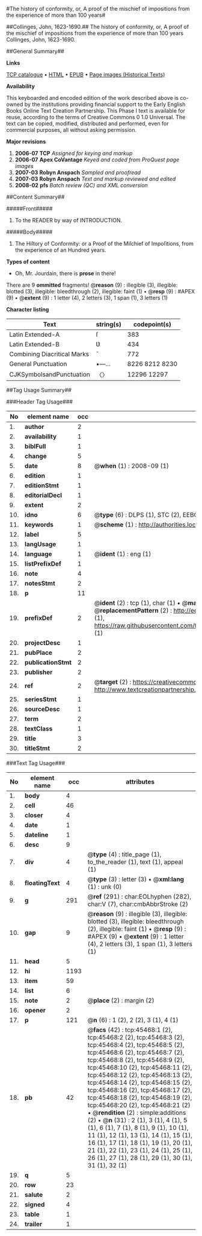 #The history of conformity, or, A proof of the mischief of impositions from the experience of more than 100 years#

##Collinges, John, 1623-1690.##
The history of conformity, or, A proof of the mischief of impositions from the experience of more than 100 years
Collinges, John, 1623-1690.

##General Summary##

**Links**

[TCP catalogue](http://www.ota.ox.ac.uk/tcp/)  • 
[HTML](http://tei.it.ox.ac.uk/tcp/Texts-HTML/free/A33/A33964.html)  • 
[EPUB](http://tei.it.ox.ac.uk/tcp/Texts-EPUB/free/A33/A33964.epub) • 
[Page images (Historical Texts)](https://data.historicaltexts.jisc.ac.uk/view?pubId=eebo-10629796e&pageId=eebo-10629796e-45468-1)

**Availability**

This keyboarded and encoded edition of the
	       work described above is co-owned by the institutions
	       providing financial support to the Early English Books
	       Online Text Creation Partnership. This Phase I text is
	       available for reuse, according to the terms of Creative
	       Commons 0 1.0 Universal. The text can be copied,
	       modified, distributed and performed, even for
	       commercial purposes, all without asking permission.

**Major revisions**

1. __2006-07__ __TCP__ *Assigned for keying and markup*
1. __2006-07__ __Apex CoVantage__ *Keyed and coded from ProQuest page images*
1. __2007-03__ __Robyn Anspach__ *Sampled and proofread*
1. __2007-03__ __Robyn Anspach__ *Text and markup reviewed and edited*
1. __2008-02__ __pfs__ *Batch review (QC) and XML conversion*

##Content Summary##

#####Front#####

1. To the READER by way of INTRODUCTION.

#####Body#####

1. The Hiſtory of Conformity: or a Proof of the Miſchief of Impoſitions, from the experience of an Hundred years.

**Types of content**

  * Oh, Mr. Jourdain, there is **prose** in there!

There are 9 **ommitted** fragments! 
 @__reason__ (9) : illegible (3), illegible: blotted (3), illegible: bleedthrough (2), illegible: faint (1)  •  @__resp__ (9) : #APEX (9)  •  @__extent__ (9) : 1 letter (4), 2 letters (3), 1 span (1), 3 letters (1)

**Character listing**


|Text|string(s)|codepoint(s)|
|---|---|---|
|Latin Extended-A|ſ|383|
|Latin Extended-B|Ʋ|434|
|Combining             Diacritical Marks|̄|772|
|General Punctuation|•—…|8226 8212 8230|
|CJKSymbolsandPunctuation|〈〉|12296 12297|

##Tag Usage Summary##

###Header Tag Usage###

|No|element name|occ|attributes|
|---|---|---|---|
|1.|__author__|2||
|2.|__availability__|1||
|3.|__biblFull__|1||
|4.|__change__|5||
|5.|__date__|8| @__when__ (1) : 2008-09 (1)|
|6.|__edition__|1||
|7.|__editionStmt__|1||
|8.|__editorialDecl__|1||
|9.|__extent__|2||
|10.|__idno__|6| @__type__ (6) : DLPS (1), STC (2), EEBO-CITATION (1), OCLC (1), VID (1)|
|11.|__keywords__|1| @__scheme__ (1) : http://authorities.loc.gov/ (1)|
|12.|__label__|5||
|13.|__langUsage__|1||
|14.|__language__|1| @__ident__ (1) : eng (1)|
|15.|__listPrefixDef__|1||
|16.|__note__|4||
|17.|__notesStmt__|2||
|18.|__p__|11||
|19.|__prefixDef__|2| @__ident__ (2) : tcp (1), char (1)  •  @__matchPattern__ (2) : ([0-9\-]+):([0-9IVX]+) (1), (.+) (1)  •  @__replacementPattern__ (2) : http://eebo.chadwyck.com/downloadtiff?vid=$1&page=$2 (1), https://raw.githubusercontent.com/textcreationpartnership/Texts/master/tcpchars.xml#$1 (1)|
|20.|__projectDesc__|1||
|21.|__pubPlace__|2||
|22.|__publicationStmt__|2||
|23.|__publisher__|2||
|24.|__ref__|2| @__target__ (2) : https://creativecommons.org/publicdomain/zero/1.0/ (1), http://www.textcreationpartnership.org/docs/. (1)|
|25.|__seriesStmt__|1||
|26.|__sourceDesc__|1||
|27.|__term__|2||
|28.|__textClass__|1||
|29.|__title__|3||
|30.|__titleStmt__|2||


###Text Tag Usage###

|No|element name|occ|attributes|
|---|---|---|---|
|1.|__body__|4||
|2.|__cell__|46||
|3.|__closer__|4||
|4.|__date__|1||
|5.|__dateline__|1||
|6.|__desc__|9||
|7.|__div__|4| @__type__ (4) : title_page (1), to_the_reader (1), text (1), appeal (1)|
|8.|__floatingText__|4| @__type__ (3) : letter (3)  •  @__xml:lang__ (1) : unk (0)|
|9.|__g__|291| @__ref__ (291) : char:EOLhyphen (282), char:V (7), char:cmbAbbrStroke (2)|
|10.|__gap__|9| @__reason__ (9) : illegible (3), illegible: blotted (3), illegible: bleedthrough (2), illegible: faint (1)  •  @__resp__ (9) : #APEX (9)  •  @__extent__ (9) : 1 letter (4), 2 letters (3), 1 span (1), 3 letters (1)|
|11.|__head__|5||
|12.|__hi__|1193||
|13.|__item__|59||
|14.|__list__|6||
|15.|__note__|2| @__place__ (2) : margin (2)|
|16.|__opener__|2||
|17.|__p__|121| @__n__ (6) : 1 (2), 2 (2), 3 (1), 4 (1)|
|18.|__pb__|42| @__facs__ (42) : tcp:45468:1 (2), tcp:45468:2 (2), tcp:45468:3 (2), tcp:45468:4 (2), tcp:45468:5 (2), tcp:45468:6 (2), tcp:45468:7 (2), tcp:45468:8 (2), tcp:45468:9 (2), tcp:45468:10 (2), tcp:45468:11 (2), tcp:45468:12 (2), tcp:45468:13 (2), tcp:45468:14 (2), tcp:45468:15 (2), tcp:45468:16 (2), tcp:45468:17 (2), tcp:45468:18 (2), tcp:45468:19 (2), tcp:45468:20 (2), tcp:45468:21 (2)  •  @__rendition__ (2) : simple:additions (2)  •  @__n__ (31) : 2 (1), 3 (1), 4 (1), 5 (1), 6 (1), 7 (1), 8 (1), 9 (1), 10 (1), 11 (1), 12 (1), 13 (1), 14 (1), 15 (1), 16 (1), 17 (1), 18 (1), 19 (1), 20 (1), 21 (1), 22 (1), 23 (1), 24 (1), 25 (1), 26 (1), 27 (1), 28 (1), 29 (1), 30 (1), 31 (1), 32 (1)|
|19.|__q__|5||
|20.|__row__|23||
|21.|__salute__|2||
|22.|__signed__|4||
|23.|__table__|1||
|24.|__trailer__|1||
